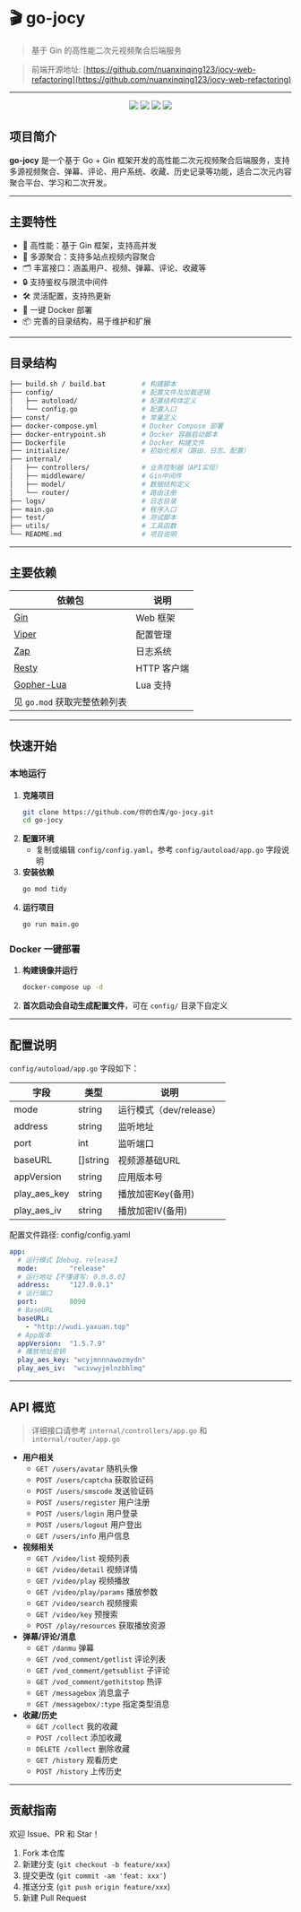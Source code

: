 # 🎬 go-jocy

> 基于 Gin 的高性能二次元视频聚合后端服务

> 前端开源地址: [https://github.com/nuanxinqing123/jocy-web-refactoring](https://github.com/nuanxinqing123/jocy-web-refactoring)

---

<p align="center">
  <img src="https://img.shields.io/badge/Go-1.23%2B-blue" />
  <img src="https://img.shields.io/badge/Gin-1.10.0-brightgreen" />
  <img src="https://img.shields.io/badge/License-MIT-yellow" />
  <img src="https://img.shields.io/badge/Docker-Support-blue" />
</p>

## 项目简介

**go-jocy** 是一个基于 Go + Gin 框架开发的高性能二次元视频聚合后端服务，支持多源视频聚合、弹幕、评论、用户系统、收藏、历史记录等功能，适合二次元内容聚合平台、学习和二次开发。

---

## 主要特性

- 🚀 高性能：基于 Gin 框架，支持高并发
- 🧩 多源聚合：支持多站点视频内容聚合
- 🗂️ 丰富接口：涵盖用户、视频、弹幕、评论、收藏等
- 🔒 支持鉴权与限流中间件
- 🛠️ 灵活配置，支持热更新
- 🐳 一键 Docker 部署
- 📦 完善的目录结构，易于维护和扩展

---

## 目录结构

```bash
├── build.sh / build.bat         # 构建脚本
├── config/                      # 配置文件及加载逻辑
│   ├── autoload/                # 配置结构体定义
│   └── config.go                # 配置入口
├── const/                       # 常量定义
├── docker-compose.yml           # Docker Compose 部署
├── docker-entrypoint.sh         # Docker 容器启动脚本
├── Dockerfile                   # Docker 构建文件
├── initialize/                  # 初始化相关（路由、日志、配置）
├── internal/
│   ├── controllers/             # 业务控制器（API实现）
│   ├── middleware/              # Gin中间件
│   ├── model/                   # 数据结构定义
│   └── router/                  # 路由注册
├── logs/                        # 日志目录
├── main.go                      # 程序入口
├── test/                        # 测试脚本
├── utils/                       # 工具函数
└── README.md                    # 项目说明
```

---

## 主要依赖

| 依赖包                                              | 说明       |
|--------------------------------------------------|----------|
| [Gin](https://github.com/gin-gonic/gin)          | Web 框架   |
| [Viper](https://github.com/spf13/viper)          | 配置管理     |
| [Zap](https://github.com/uber-go/zap)            | 日志系统     |
| [Resty](https://github.com/go-resty/resty)       | HTTP 客户端 |
| [Gopher-Lua](https://github.com/yuin/gopher-lua) | Lua 支持   |
| 见 `go.mod` 获取完整依赖列表                              |

---

## 快速开始

### 本地运行

1. **克隆项目**
   ```bash
   git clone https://github.com/你的仓库/go-jocy.git
   cd go-jocy
   ```
2. **配置环境**
   - 复制或编辑 `config/config.yaml`，参考 `config/autoload/app.go` 字段说明
3. **安装依赖**
   ```bash
   go mod tidy
   ```
4. **运行项目**
   ```bash
   go run main.go
   ```

### Docker 一键部署

1. **构建镜像并运行**
   ```bash
   docker-compose up -d
   ```
2. **首次启动会自动生成配置文件**，可在 `config/` 目录下自定义

---

## 配置说明

`config/autoload/app.go` 字段如下：

| 字段           | 类型       | 说明                |
|--------------|----------|-------------------|
| mode         | string   | 运行模式（dev/release） |
| address      | string   | 监听地址              |
| port         | int      | 监听端口              |
| baseURL      | []string | 视频源基础URL          |
| appVersion   | string   | 应用版本号             |
| play_aes_key | string   | 播放加密Key(备用)       |
| play_aes_iv  | string   | 播放加密IV(备用)        |

配置文件路径: config/config.yaml

```yaml
app:
  # 运行模式【debug、release】
  mode:        "release"
  # 运行地址【不懂请写: 0.0.0.0】
  address:     "127.0.0.1"
  # 运行端口
  port:        8090
  # BaseURL
  baseURL:
    - "http://wudi.yaxuan.top"
  # App版本
  appVersion:  "1.5.7.9"
  # 播放地址密钥
  play_aes_key: "wcyjmnnnawozmydn"
  play_aes_iv:  "wcivwyjmlnzbhlmq"
```

---

## API 概览

> 详细接口请参考 `internal/controllers/app.go` 和 `internal/router/app.go`

- **用户相关**
  - `GET /users/avatar` 随机头像
  - `POST /users/captcha` 获取验证码
  - `POST /users/smscode` 发送验证码
  - `POST /users/register` 用户注册
  - `POST /users/login` 用户登录
  - `POST /users/logout` 用户登出
  - `GET /users/info` 用户信息
- **视频相关**
  - `GET /video/list` 视频列表
  - `GET /video/detail` 视频详情
  - `GET /video/play` 视频播放
  - `GET /video/play/params` 播放参数
  - `GET /video/search` 视频搜索
  - `GET /video/key` 预搜索
  - `POST /play/resources` 获取播放资源
- **弹幕/评论/消息**
  - `GET /danmu` 弹幕
  - `GET /vod_comment/getlist` 评论列表
  - `GET /vod_comment/getsublist` 子评论
  - `GET /vod_comment/gethitstop` 热评
  - `GET /messagebox` 消息盒子
  - `GET /messagebox/:type` 指定类型消息
- **收藏/历史**
  - `GET /collect` 我的收藏
  - `POST /collect` 添加收藏
  - `DELETE /collect` 删除收藏
  - `GET /history` 观看历史
  - `POST /history` 上传历史

---

## 贡献指南

欢迎 Issue、PR 和 Star！

1. Fork 本仓库
2. 新建分支 (`git checkout -b feature/xxx`)
3. 提交更改 (`git commit -am 'feat: xxx'`)
4. 推送分支 (`git push origin feature/xxx`)
5. 新建 Pull Request
